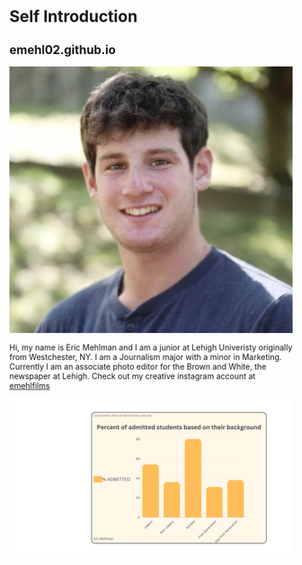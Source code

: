 # Self Introduction

## emehl02.github.io

![Eric Mehlman](https://github.com/emehl02/emehl02.github.io/blob/main/Eric%20Mehlman%20Photo.png?raw=true)

Hi, my name is Eric Mehlman and I am a junior at Lehigh Univeristy originally from Westchester, NY. I am a Journalism major with a minor in Marketing. Currently I am an associate photo editor for the Brown and White, the newspaper at Lehigh.
Check out my creative instagram account at [emehlfilms](https://www.instagram.com/emehlfilms/)

![Percent of Students Admitted Based on Background](https://github.com/emehl02/emehl02.github.io/blob/main/month.png?raw=true)
